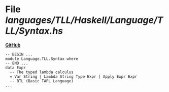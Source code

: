 # File _languages/TLL/Haskell/Language/TLL/Syntax.hs_
**[GitHub](https://github.com/softlang/yas/blob/master/languages/TLL/Haskell/Language/TLL/Syntax.hs)**
```
-- BEGIN ...
module Language.TLL.Syntax where
-- END ...
data Expr
  -- The typed lambda calculus
  = Var String | Lambda String Type Expr | Apply Expr Expr
  -- BTL (Basic TAPL Language)
...
```
